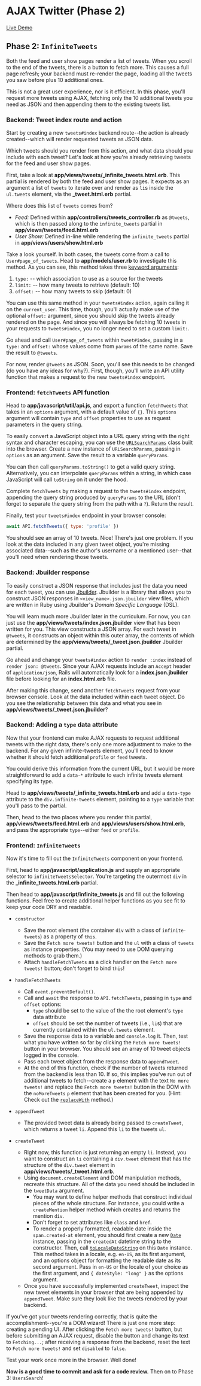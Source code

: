 # AJAX Twitter (Phase 2)

[Live Demo]

[Live Demo]: https://aa-twitter-ajax.herokuapp.com/

## Phase 2: `InfiniteTweets`

Both the feed and user show pages render a list of tweets. When you scroll to
the end of the tweets, there is a button to fetch more. This causes a full page
refresh; your backend must re-render the page, loading all the tweets you saw
before plus 10 additional ones.

This is not a great user experience, nor is it efficient. In this phase, you'll
request more tweets using AJAX, fetching only the 10 additional tweets you need
as JSON and then appending them to the existing tweets list.

### Backend: Tweet index route and action

Start by creating a new `tweets#index` backend route--the action is already
created--which will render requested tweets as JSON data.

Which tweets should you render from this action, and what data should you
include with each tweet? Let's look at how you're already retrieving tweets for
the feed and user show pages.

First, take a look at __app/views/tweets/\_infinite_tweets.html.erb__. This
partial is rendered by both the feed and user show pages. It expects as an
argument a list of `tweets` to iterate over and render as `li`s inside the
`ul.tweets` element, via the __\_tweet.html.erb__ partial.

Where does this list of `tweets` comes from?

- _Feed:_ Defined within **app/controllers/tweets_controller.rb** as `@tweets`,
  which is then passed along to the `infinite_tweets` partial in
  **app/views/tweets/feed.html.erb**
- _User Show:_ Defined in-line while rendering the `infinite_tweets` partial in
  **app/views/users/show.html.erb**

Take a look yourself. In both cases, the tweets come from a call to
`User#page_of_tweets`. Head to **app/models/user.rb** to investigate this
method. As you can see, this method takes three [keyword arguments][kwargs]:

1. `type:` -- which association to use as a source for the tweets
2. `limit:` -- how many tweets to retrieve (default: 10)
3. `offset:` -- how many tweets to skip (default: 0)

You can use this same method in your `tweets#index` action, again calling it on
the `current_user`. This time, though, you'll actually make use of the optional
`offset:` argument, since you should skip the tweets already rendered on the
page. And since you will always be fetching 10 tweets in your requests to
`tweets#index`, you no longer need to set a custom `limit:`.

Go ahead and call `User#page_of_tweets` within `tweet#index`, passing in a
`type:` and `offset:` whose values come from `params` of the same name. Save the
result to `@tweets`.

For now, render `@tweets` as JSON. Soon, you'll see this needs to be changed (do
you have any ideas for why?). First, though, you'll write an API utility
function that makes a request to the new `tweets#index` endpoint.

### Frontend: `fetchTweets` API function

Head to **app/javascript/util/api.js**, and export a function `fetchTweets` that
takes in an `options` argument, with a default value of `{}`. This `options`
argument will contain `type` and `offset` properties to use as request
parameters in the query string.

To easily convert a JavaScript object into a URL query string with the right
syntax and character escaping, you can use the [`URLSearchParams`] class built
into the browser. Create a new instance of `URLSearchParams`, passing in
`options` as an argument. Save the result to a variable `queryParams`.

You can then call `queryParams.toString()` to get a valid query string.
Alternatively, you can interpolate `queryParams` within a string, in which case
JavaScript will call `toString` on it under the hood.

Complete `fetchTweets` by making a request to the `tweets#index` endpoint,
appending the query string produced by `queryParams` to the URL (don't forget to
separate the query string from the path with a `?`). Return the result.

Finally, test your `tweets#index` endpoint in your browser console:

```js
await API.fetchTweets({ type: 'profile' })
```

You should see an array of 10 tweets. Nice! There's just one problem. If you
look at the data included in any given tweet object, you're missing associated
data--such as the author's username or a mentioned user--that you'll need when
rendering those tweets.

### Backend: Jbuilder response

To easily construct a JSON response that includes just the data you need for
each tweet, you can use [Jbuilder][jbuilder]. Jbuilder is a library that allows
you to construct JSON responses in `<view_name>.json.jbuilder` view files, which
are written in Ruby using Jbuilder's _Domain Specific Language_ (DSL).

You will learn much more Jbuilder later in the curriculum. For now, you can just
use the **app/views/tweets/index.json.jbuilder** view that has been written for
you. This view constructs a JSON array. For each tweet in `@tweets`, it
constructs an object within this outer array, the contents of which are
determined by the __app/views/tweets/\_tweet.json.jbuilder__ Jbuilder partial.

Go ahead and change your `tweets#index` action to `render :index` instead of
`render json: @tweets`. Since your AJAX requests include an `Accept` header of
`application/json`, Rails will automatically look for a **index.json.jbuilder**
file before looking for an **index.html.erb** file.

After making this change, send another `fetchTweets` request from your browser
console. Look at the data included within each tweet object. Do you see the
relationship between this data and what you see in
__app/views/tweets/\_tweet.json.jbuilder__?

### Backend: Adding a `type` data attribute

Now that your frontend can make AJAX requests to request additional tweets with
the right data, there's only one more adjustment to make to the backend. For any
given infinite-tweets element, you'll need to know whether it should fetch
additional `profile` or `feed` tweets.

You could derive this information from the current URL, but it would be more
straightforward to add a `data-*` attribute to each infinite tweets element
specifying its type.

Head to __app/views/tweets/\_infinite_tweets.html.erb__ and add a `data-type`
attribute to the `div.infinite-tweets` element, pointing to a `type` variable
that you'll pass to the partial.

Then, head to the two places where you render this partial,
**app/views/tweets/feed.html.erb** and **app/views/users/show.html.erb**, and
pass the appropriate `type`--either `feed` or `profile`.

### Frontend: `InfiniteTweets`

Now it's time to fill out the `InfiniteTweets` component on your frontend.

First, head to **app/javascript/application.js** and supply an appropriate
selector to `infiniteTweetsSelector`. You're targeting the outermost `div` in
the __\_infinite_tweets.html.erb__ partial.

Then head to **app/javascript/infinite_tweets.js** and fill out the following
functions. Feel free to create additional helper functions as you see fit to
keep your code DRY and readable.

- `constructor`
  - Save the root element (the container `div` with a class of
    `infinite-tweets`) as a property of `this`.
  - Save the `Fetch more tweets!` button and the `ul` with a class of `tweets`
    as instance properties. (You may need to use DOM querying methods to grab
    them.)
  - Attach `handleFetchTweets` as a click handler on the `Fetch more tweets!`
    button; don't forget to bind `this`!

- `handleFetchTweets`
  - Call `event.preventDefault()`.
  - Call and `await` the response to `API.fetchTweets`, passing in `type` and
    `offset` options:
    - `type` should be set to the value of the the root element's `type` data
      attribute
    - `offset` should be set the number of tweets (i.e., `li`s) that are
      currently contained within the `ul.tweets` element.
  - Save the response data to a variable and `console.log` it. Then, test
    what you have written so far by clicking the `Fetch more tweets!` button
    in your browser. You should see an array of 10 tweet objects logged in
    the console.
  - Pass each tweet object from the response data to `appendTweet`.
  - At the end of this function, check if the number of tweets returned from the
    backend is less than 10. If so, this implies you've run out of additional
    tweets to fetch--create a `p` element with the text `No more tweets!` and
    replace the `Fetch more tweets!` button in the DOM with the `noMoreTweets`
    `p` element that has been created for you. (Hint: Check out the
    [`replaceWith`] method.)

- `appendTweet`
  - The provided tweet data is already being passed to `createTweet`, which
    returns a tweet `li`. Append this `li` to the tweets `ul`.

- `createTweet`
  - Right now, this function is just returning an empty `li`. Instead, you want
    to construct an `li` containing a `div.tweet` element that has the structure
    of the `div.tweet` element in __app/views/tweets/\_tweet.html.erb__.
  - Using `document.createElement` and DOM manipulation methods, recreate
    this structure. All of the data you need should be included in the
    `tweetData` argument.
    - You may  want to define helper methods that construct individual pieces of
      the whole structure. For instance, you could write a `createMention`
      helper method which creates and returns the mention `div`.
    - Don't forget to set attributes like `class` and `href`.
    - To render a properly formatted, readable date inside the `span.created-at`
      element, you should first create a new [`Date`] instance, passing in the
      `createdAt` datetime string to the  constructor. Then, call
      [`toLocaleDateString`] on this `Date` instance. This method takes in a
      locale, e.g. `en-US`, as its first argument, and an options object for
      formatting the readable date as its second argument. Pass in `en-US` or
      the locale of your choice as the first argument, and `{ dateStyle: "long"
      }` as the options argument.
  - Once you have successfully implemented `createTweet`, inspect the new tweet
    elements in your browser that are being appended by `appendTweet`. Make sure
    they look like the tweets rendered by your backend.

If you've got your tweets rendering correctly, that is quite the
accomplishment--you're a DOM wizard! There is just one more step: creating a
pending UI. After clicking the `Fetch more tweets!` button, but before
submitting an AJAX request, disable the button and change its text to
`Fetching...`; after receiving a response from the backend, reset the text to
`Fetch more tweets!` and set `disabled` to `false`.

Test your work once more in the browser. Well done!

**Now is a good time to commit and ask for a code review.** Then on to Phase 3:
`UsersSearch`!

[kwargs]: https://docs.ruby-lang.org/en/master/doc/syntax/calling_methods_rdoc.html#label-Keyword+Arguments
[`URLSearchParams`]: https://developer.mozilla.org/en-US/docs/Web/API/URLSearchParams
[jbuilder]: https://github.com/rails/jbuilder/blob/master/README.md
[`replaceWith`]: https://developer.mozilla.org/en-US/docs/Web/API/Element/replaceWith
[`Date`]: https://developer.mozilla.org/en-US/docs/Web/JavaScript/Reference/Global_Objects/Date
[`toLocaleDateString`]: https://developer.mozilla.org/en-US/docs/Web/JavaScript/Reference/Global_Objects/Date/toLocaleDateString